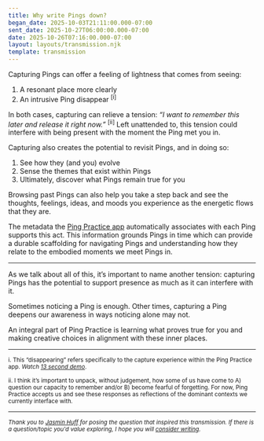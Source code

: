 ```yaml
---
title: Why write Pings down?
began_date: 2025-10-03T21:11:00.000-07:00
sent_date: 2025-10-27T06:00:00.000-07:00
date: 2025-10-26T07:16:00.000-07:00
layout: layouts/transmission.njk
template: transmission
---
```

Capturing Pings can offer a feeling of lightness that comes from seeing:

1. A resonant place more clearly
2. An intrusive Ping disappear <sup>\[i]</sup>

In both cases, capturing can relieve a tension:  *“I want to remember this later and release it right now.”* <sup>\[ii]</sup> Left unattended to, this tension could interfere with being present with the moment the Ping met you in.

Capturing also creates the potential to revisit Pings, and in doing so:

1. See how they (and you) evolve 
2. Sense the themes that exist within Pings 
3. Ultimately, discover what Pings remain true for you

Browsing past Pings can also help you take a step back and see the thoughts, feelings, ideas, and moods you experience as the energetic flows that they are.

The metadata the [Ping Practice app](https://pingpractice.org/transmissions/why-an-app/) automatically associates with each Ping supports this act. This information grounds Pings in time which can provide a durable scaffolding for navigating Pings and understanding how they relate to the embodied moments we meet Pings in.

---

As we talk about all of this, it’s important to name another tension: capturing Pings has the potential to support presence as much as it can interfere with it.

Sometimes noticing a Ping is enough. Other times, capturing a Ping deepens our awareness in ways noticing alone may not.

An integral part of Ping Practice is learning what proves true for you and making creative choices in alignment with these inner places.

- - -

<small>i. This “disappearing” refers specifically to the capture experience within the Ping Practice app. *Watch [13 second demo](https://www.youtube.com/shorts/o2cSMp6JDlU)*.</small>

<small>ii. I think it’s important to unpack, without judgement, how some of us have come to A) question our  capacity to remember and/or B) become fearful of forgetting. For now, Ping Practice accepts us and see these responses as reflections of the dominant contexts we currently interface with.</small>

- - -
<small>*Thank you to [Jasmin Huff](https://www.jasminehuff.com/) for posing the question that inspired this transmission. If there is a question/topic you'd value exploring, I hope you will [consider writing](mailto:peter@pingpractice.org).*</small>
